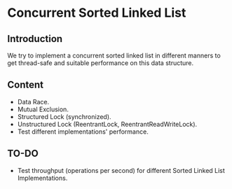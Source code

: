 # Concurrent Sorted Linked List

## Introduction
 We try to implement a concurrent sorted linked list in different manners to get thread-safe and suitable performance on this data structure.  

## Content
* Data Race.
* Mutual Exclusion.
* Structured Lock (synchronized).
* Unstructured Lock (ReentrantLock, ReentrantReadWriteLock).
* Test different implementations' performance.

## TO-DO
* Test throughput (operations per second) for different Sorted Linked List Implementations.   
